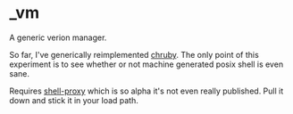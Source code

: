 _vm
===

A generic verion manager.

So far, I've generically reimplemented [chruby][1]. The only point of this
experiment is to see whether or not machine generated posix shell is even sane.

Requires [shell-proxy][2] which is so alpha it's not even really published.
Pull it down and stick it in your load path.

[1]: https://github.com/postmodern/chruby
[2]: https://github.com/richo/shell-proxy

